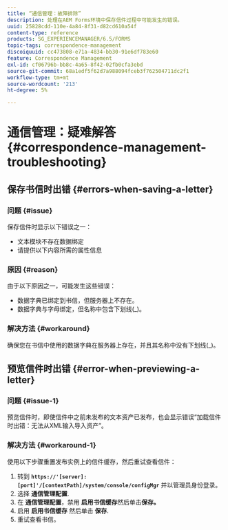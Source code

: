 ```yaml
---
title: “通信管理：故障排除”
description: 处理在AEM Forms环境中保存信件过程中可能发生的错误。
uuid: 25828cdd-110e-4a84-8f31-d82cd610a54f
content-type: reference
products: SG_EXPERIENCEMANAGER/6.5/FORMS
topic-tags: correspondence-management
discoiquuid: cc473808-e71a-4834-bb30-91e6df783e60
feature: Correspondence Management
exl-id: cf06796b-bb8c-4a65-8f42-02fb0cfa3ebd
source-git-commit: 68a1edf5f62d7a988094fceb3f762504711dc2f1
workflow-type: tm+mt
source-wordcount: '213'
ht-degree: 5%

---
```


# 通信管理：疑难解答 {#correspondence-management-troubleshooting}

## 保存书信时出错 {#errors-when-saving-a-letter}

### 问题 {#issue}

保存信件时显示以下错误之一：

* 文本模块不存在数据绑定
* 请提供以下内容所需的属性信息

### 原因 {#reason}

由于以下原因之一，可能发生这些错误：

* 数据字典已绑定到书信，但服务器上不存在。
* 数据字典与字母绑定，但名称中包含下划线(_)。

### 解决方法 {#workaround}

确保您在书信中使用的数据字典在服务器上存在，并且其名称中没有下划线(_)。

## 预览信件时出错 {#error-when-previewing-a-letter}

### 问题 {#issue-1}

预览信件时，即使信件中之前未发布的文本资产已发布，也会显示错误“加载信件时出错：无法从XML输入导入资产”。

### 解决方法 {#workaround-1}

使用以下步骤重置发布实例上的信件缓存，然后重试查看信件：

1. 转到 **`https://'[server]:[port]'/[contextPath]/system/console/configMgr`** 并以管理员身份登录。
1. 选择 **通信管理配置**.
1. 在 **通信管理配置**，禁用 **启用书信缓存**&#x200B;然后单击&#x200B;**保存。**
1. 启用 **启用书信缓存** 然后单击 **保存**.
1. 重试查看书信。
